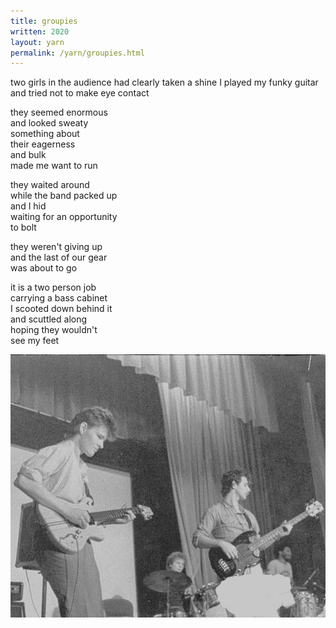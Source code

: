 ```yaml
---
title: groupies
written: 2020
layout: yarn
permalink: /yarn/groupies.html
---
```


<div class="poem">
two girls in the audience  
had clearly taken a shine  
I played my funky guitar  
and tried not to make  
eye contact  


they seemed enormous  
and looked sweaty  
something about  
their eagerness  
and bulk  
made me want to run  


they waited around  
while the band packed up  
and I hid  
waiting for an opportunity  
to bolt  


they weren't giving up  
and the last of our gear  
was about to go  


it is a two person job  
carrying a bass cabinet  
I scooted down behind it  
and scuttled along  
hoping they wouldn't  
see my feet
</div>

![Hughie, Inevitable Split 1984](/assets/images/bio/inevitablesplit.jpg "Hughie, Inevitable Split 1984")
